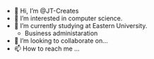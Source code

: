 - 👋 Hi, I’m @JT-Creates
- 👀 I’m interested in computer science. 
- 🌱 I’m currently studying at Eastern University.
  - Business administaration
- 💞️ I’m looking to collaborate on...
- 📫 How to reach me ...

<!---
JT-Creates/JT-Creates is a ✨ special ✨ repository because its `README.md` (this file) appears on your GitHub profile.
You can click the Preview link to take a look at your changes.
--->
